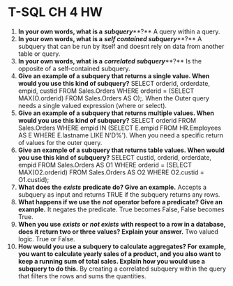 # T-SQL CH 4 HW

1. **In your own words, what is a** ***subquery*****?** A query within a query.
2. **In your own words, what is a** ***self contained subquery*****?** A subquery that can be run by itself and doesnt rely on data from another table or query.
3. **In your own words, what is a** ***correlated subquery*****?** Is the opposite of a self-contained subquery.
4. **Give an example of a subquery that returns a single value. When would you use this kind of subquery?** SELECT orderid, orderdate, empid, custid FROM Sales.Orders WHERE orderid = (SELECT MAX(O.orderid)                  FROM Sales.Orders AS O);. When the Outer query needs a single valued expression (where or select).
5. **Give an example of a subquery that returns multiple values. When would you use this kind of subquery?** SELECT orderid FROM Sales.Orders WHERE empid IN   (SELECT E.empid    FROM HR.Employees AS E    WHERE E.lastname LIKE N'D%'). When you need a specific return of values for the outer query.
6. **Give an example of a subquery that returns table values. When would you use this kind of subquery?** SELECT custid, orderid, orderdate, empid FROM Sales.Orders AS O1 WHERE orderid =   (SELECT MAX(O2.orderid)    FROM Sales.Orders AS O2    WHERE O2.custid = O1.custid); 
7. **What does the** ***exists*** **predicate do? Give an example.** Accepts a subquery as input and returns TRUE  if the subquery returns any rows.
8. **What happens if we use the** ***not*** **operator before a predicate? Give an example.** It negates the predicate. True becomes False, False becomes True.
9. **When you use** ***exists*** **or** ***not exists*** **with respect to a row in a database, does it return two or three values? Explain your answer.** Two valued logic. True or False.
10. **How would you use a subquery to calculate aggregates? For example, you want to calculate yearly sales of a product, and you also want to keep a running sum of total sales. Explain how you would use a subquery to do this.** By creating a correlated subquery within the query that filters the rows and sums the quantities.
